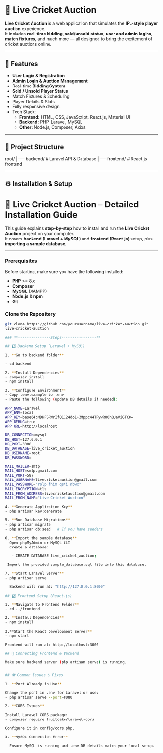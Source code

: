 # 🏏 Live Cricket Auction

**Live Cricket Auction** is a web application that simulates the **IPL-style player auction** experience.  
It includes **real-time bidding**, **sold/unsold status**, **user and admin logins**, **match fixtures**, and much more — all designed to bring the excitement of cricket auctions online.

---

## 📌 Features

- **User Login & Registration**
- **Admin Login & Auction Management**
- Real-time **Bidding System**
- **Sold / Unsold Player Status**
- Match Fixtures & Scheduling
- Player Details & Stats
- Fully responsive design
- Tech Stack:
  - **Frontend:** HTML, CSS, JavaScript, React.js, Material UI
  - **Backend:** PHP, Laravel, MySQL
  - **Other:** Node.js, Composer, Axios

---

## 📂 Project Structure

root/
│── backend/ # Laravel API & Database
│── frontend/ # React.js frontend

---

## ⚙️ Installation & Setup
# 🏏 Live Cricket Auction – Detailed Installation Guide

This guide explains **step-by-step** how to install and run the **Live Cricket Auction** project on your computer.  
It covers **backend (Laravel + MySQL)** and **frontend (React.js)** setup, plus **importing a sample database**.

---

### Prerequisites

Before starting, make sure you have the following installed:

- **PHP** >= 8.x
- **Composer**
- **MySQL** (XAMPP)
- **Node.js** & **npm**
- **Git**

### **Clone the Repository**
   ```bash
   git clone https://github.com/yourusername/live-cricket-auction.git
   live-cricket-auction

### **---------------Steps----------------**

## 1️⃣ Backend Setup (Laravel + MySQL)

1. **Go to backend folder**

   - cd backend

2. **Install Dependencies**
   - composer install
   - npm install

3. **Configure Environment**
   - Copy .env.example to .env
   - Paste the following (update DB details if needed):

   APP_NAME=Laravel
   APP_ENV=local
   APP_KEY=base64:MDHFSRWrIfQ1124do1+3Mppc44TRywRO0hQUaViGTC8=
   APP_DEBUG=true
   APP_URL=http://localhost

   DB_CONNECTION=mysql
   DB_HOST=127.0.0.1
   DB_PORT=3306
   DB_DATABASE=live_cricket_auction  
   DB_USERNAME=root
   DB_PASSWORD=

   MAIL_MAILER=smtp
   MAIL_HOST=smtp.gmail.com
   MAIL_PORT=587
   MAIL_USERNAME=livecricketauction@gmail.com
   MAIL_PASSWORD="rolp fhim qsti nbwx"
   MAIL_ENCRYPTION=tls
   MAIL_FROM_ADDRESS=livecricketauction@gmail.com
   MAIL_FROM_NAME="Live Cricket Auction"

4. **Generate Application Key**
   - php artisan key:generate

5. **Run Database Migrations**
   - php artisan migrate
   - php artisan db:seed   # If you have seeders
     
6. **Import the sample database**
     Open phpMyAdmin or MySQL CLI
     Create a database:
   
      - CREATE DATABASE live_cricket_auction;

    Import the provided sample_database.sql file into this database.

7. **Start Laravel Server**
   - php artisan serve

     Backend will run at: "http://127.0.0.1:8000"
     
## 2️⃣ Frontend Setup (React.js)

1. **Navigate to Frontend Folder**
   - cd ../frontend

2. **Install Dependencies**
   - npm install
     
3.**Start the React Development Server**
   - npm start

Frontend will run at: http://localhost:3000

## 🔗 Connecting Frontend & Backend

Make sure backend server (php artisan serve) is running.


## 🛠️ Common Issues & Fixes

1. **Port Already in Use**

   Change the port in .env for Laravel or use:
   - php artisan serve --port=8080

2. **CORS Issues**

   Install Laravel CORS package:
   - composer require fruitcake/laravel-cors
     
   Configure it in config/cors.php.

3. **MySQL Connection Error**

     Ensure MySQL is running and .env DB details match your local setup.
